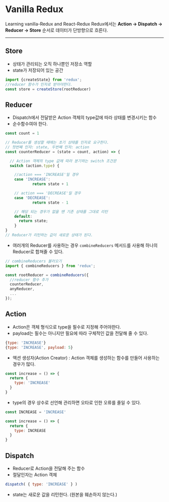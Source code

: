 # Vanilla Redux

Learning vanilla-Redux and React-Redux
Redux에서는 **Action → Dispatch → Reducer → Store** 순서로 데이터가 단방향으로 흐른다.

---

## Store
- 상태가 관리되는 오직 하나뿐인 저장소 역할
- state가 저장되어 있는 공간
```jsx
import {createState} from 'redux';
//reducer 함수가 인자로 받아야한다.
const store = createStore(rootReducer)
```

## Reducer
- Dispatch에서 전달받은 Action 객체의 type값에 따라 상태를 변경시키는 함수
- 순수함수여야 한다.
```jsx
const count = 1

// Reducer를 생성할 때에는 초기 상태를 인자로 요구한다.
// 첫번째 인자: state, 두번째 인자: action
const counterReducer = (state = count, action) => {

  // Action 객체의 type 값에 따라 분기하는 switch 조건문
  switch (action.type) {

    //action === 'INCREASE'일 경우
    case 'INCREASE':
			return state + 1

    // action === 'DECREASE'일 경우
    case 'DECREASE':
			return state - 1

    // 해당 되는 경우가 없을 땐 기존 상태를 그대로 리턴
    default:
      return state;
	}
}
// Reducer가 리턴하는 값이 새로운 상태가 된다.
```

- 여러개의 Reducer를 사용하는 경우 `combineReducers` 메서드를 사용해 하나의 Reducer로 합쳐줄 수 있다.
```jsx
// combineReducers 불러오기
import { combineReducers } from 'redux';

const rootReducer = combineReducers({
  //reducer 함수 추가
  counterReducer,
  anyReducer,
  ...
});
```

## Action
- Action은 객체 형식으로 type을 필수로 지정해 주어야한다.
- payload는 필수는 아니지만 필요에 따라 구체적인 값을 전달해 줄 수 있다.

```jsx
{type: 'INCREASE'}
{type: 'INCREASE', payload: 5}
```

- 액션 생성자(Action Creator) : Action 객체를 생성하는 함수를 만들어 사용하는 경우가 많다.
```jsx
const increase = () => {
  return {
    type: 'INCREASE'
  }
}
```
- type의 경우 상수로 선언해 관리하면 오타로 인한 오류를 줄일 수 있다.
```jsx
const INCREASE = 'INCREASE'

const increase = () => {
  return {
    type: INCREASE
  }
}
```

## Dispatch
- Reducer로 Action을 전달해 주는 함수
- 절달인자는 Action 객체
```jsx
dispatch( { type: 'INCREASE' } )
```



- state는 새로운 값을 리턴한다. (원본을 훼손하지 않는다.)
